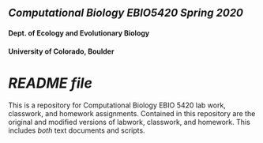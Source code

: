 ## _Computational Biology EBIO5420 Spring 2020_ ##
#### Dept. of Ecology and Evolutionary Biology ####
#### University of Colorado, Boulder ####

# _**README file**_ #

This is a repository for Computational Biology EBIO 5420 lab work, classwork, and homework assignments. Contained in this repository are the original and modified versions of labwork, classwork, and homework. This includes _both_ text documents and scripts.
